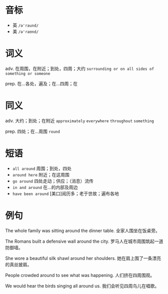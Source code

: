 # 音标

- 英 `/ə'raund/`
- 美 `/ə'raʊnd/`

# 词义

adv. 在周围，在附近；到处，四周；大约
`surrounding or on all sides of something or someone`

prep. 在…各处，遍及；在…四周；在


# 同义

adv. 大约；到处；在附近
`approximately` `everywhere` `throughout` `something`

prep. 四处；在…周围
`round`

# 短语

- `all around` 周围；到处，四处
- `around here` 附近；在这周围
- `go around` 四处走动；供应；（消息）流传
- `in and around` 在…的内部及周边
- `have been around` [美口]阅历多；老于世故；遍布各地

# 例句

The whole family was sitting around the dinner table.
全家人围坐在饭桌旁。

The Romans built a defensive wall around the city.
罗马人在城市周围筑起一道防御墙。

She wore a beautiful silk shawl around her shoulders.
她在肩上围了一条漂亮的真丝披肩。

People crowded around to see what was happening.
人们挤在四周围观。

We would hear the birds singing all around us.
我们会听见四周鸟儿在唱歌。


